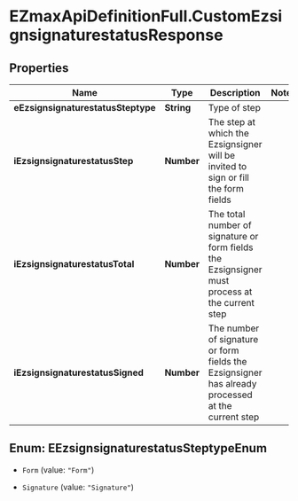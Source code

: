 # EZmaxApiDefinitionFull.CustomEzsignsignaturestatusResponse

## Properties

Name | Type | Description | Notes
------------ | ------------- | ------------- | -------------
**eEzsignsignaturestatusSteptype** | **String** | Type of step | 
**iEzsignsignaturestatusStep** | **Number** | The step at which the Ezsignsigner will be invited to sign or fill the form fields | 
**iEzsignsignaturestatusTotal** | **Number** | The total number of signature or form fields the Ezsignsigner must process at the current step | 
**iEzsignsignaturestatusSigned** | **Number** | The number of signature or form fields the Ezsignsigner has already processed at the current step | 



## Enum: EEzsignsignaturestatusSteptypeEnum


* `Form` (value: `"Form"`)

* `Signature` (value: `"Signature"`)




